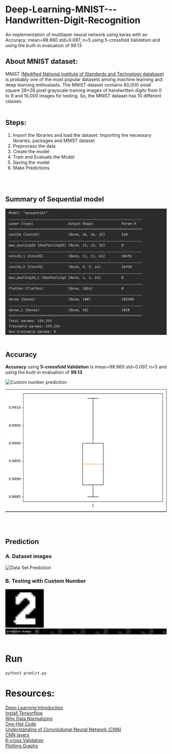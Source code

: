 # Deep-Learning-MNIST---Handwritten-Digit-Recognition

An implementation of multilayer neural network using keras with an Accuracy: mean=98.960 std=0.097, n=5 using 5-crossfold Validation and using the built-in evaluation of 99.13

## About MNIST dataset:

MNIST [(Modified National Institute of Standards and Technology database)](https://medium.com/r/?url=http%3A%2F%2Fyann.lecun.com%2Fexdb%2Fmnist%2F) is probably one of the most popular datasets among machine learning and deep learning enthusiasts. The MNIST dataset contains 60,000 small square 28×28 pixel grayscale training images of handwritten digits from 0 to 9 and 10,000 images for testing. So, the MNIST dataset has 10 different classes.
<br/><br/>

## Steps:

1. Import the libraries and load the dataset: Importing the necessary libraries, packages and MNIST dataset
2. Preprocess the data
3. Create the model
4. Train and Evaluate the Model
5. Saving the model
6. Make Predictions

<br/><br/>

## Summary of Sequential model

![Scummary](Images/Summary%20of%20the%20Model.png)
<br/><br/>

## Accuracy

**Accuracy** using **5-crossfold Validation** is mean=98.960 std=0.097, n=5 and using the built-in evaluation of **99.13**

![Custom number prediction](https://github.com/Joy2469/Deep-Learning-MNIST---Handwritten-Digit-Recognition/blob/master/Images/accuarcy%20custom.png)

![prediction](Images/accuracy%20with%20custom%20data.png)

<br/><br/>

## Prediction

### A. Dataset images

![Data Set Prediction](https://github.com/Joy2469/Deep-Learning-MNIST---Handwritten-Digit-Recognition/blob/master/Images/data%20set%20image%20prediction.png)

### B. Testing with Custom Number

![Custom number prediction](Images/TestNumber.png)
<br/>
![prediction](Images/prediction.png)
<br/><br/>

# Run

```
python3 predict.py
```

# Resources:

[Deep Learning Introduction](https://medium.com/r/?url=https%3A%2F%2Fwww.forbes.com%2Fsites%2Fbernardmarr%2F2018%2F10%2F01%2Fwhat-is-deep-learning-ai-a-simple-guide-with-8-practical-examples%2F%235a233f778d4b)<br/>
[Install Tensorflow](https://medium.com/@cran2367/install-and-setup-tensorflow-2-0-2c4914b9a265)<br/>
[Why Data Normalizing](https://medium.com/@urvashilluniya/why-data-normalization-is-necessary-for-machine-learning-models-681b65a05029)<br/>
[One-Hot Code](https://medium.com/r/?url=https%3A%2F%2Fmachinelearningmastery.com%2Fwhy-one-hot-encode-data-in-machine-learning%2F)<br/>
[Understanding of Convolutional Neural Network (CNN)](https://medium.com/@RaghavPrabhu/understanding-of-convolutional-neural-network-cnn-deep-learning-99760835f148%20https://www.youtube.com/watch?v=YRhxdVk_sIs)<br/>
[CNN layers](https://medium.com/r/?url=https%3A%2F%2Fwww.tensorflow.org%2Fapi_docs%2Fpython%2Ftf%2Fkeras%2Flayers%2FLayer)<br/>
[K-cross Validation](https://medium.com/r/?url=https%3A%2F%2Fwww.youtube.com%2Fwatch%3Fv%3DTIgfjmp-4BA)<br/>
[Plotting Graphs](https://medium.com/r/?url=https%3A%2F%2Fmatplotlib.org%2Fapi%2Fpyplot_api.html)<br/>
